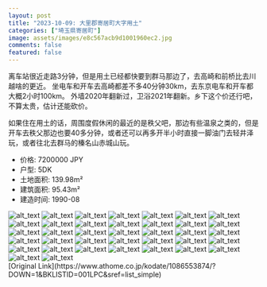 ```yaml
---
layout: post
title: "2023-10-09: 大里郡寄居町大字用土"
categories: ["埼玉県寄居町"]
image: assets/images/e8c567acb9d1001960ec2.jpg
comments: false
featured: false
---
```

<p>离车站很近走路3分钟，但是用土已经都快要到群马那边了，去高崎和前桥比去川越啥的更近。
坐电车和开车去高崎都差不多40分钟30km，去东京电车和开车都大概2小时100km。
外墙2020年翻新过，卫浴2021年翻新。乡下这个价还行吧，不算太贵，估计还能砍价。

如果住在用土的话，周围度假休闲的最近的是秩父吧，那边有些温泉之类的，但是开车去秩父那边也要40多分钟，或者还可以再多开半小时直接一脚油门去轻井泽玩，或者往北去群马的榛名山赤城山玩。</p>

* 价格: 7200000 JPY
* 户型: 5DK
* 土地面积: 139.98m²
* 建筑面积: 95.43m²
* 建造时间: 1990-08


<div class="scroll-container"><img src="/assets/images/82df03a303ee65f2579da.jpg" alt="alt_text"/>
<img src="/assets/images/356619d59ec4deec0c45c.jpg" alt="alt_text"/>
<img src="/assets/images/c96cfcdbbb89003e4c784.jpg" alt="alt_text"/>
<img src="/assets/images/c2dc6abd738ec88588f4f.jpg" alt="alt_text"/>
<img src="/assets/images/840380d2326bfe7445294.jpg" alt="alt_text"/>
<img src="/assets/images/b5e97ee0b83e6d689433d.jpg" alt="alt_text"/>
<img src="/assets/images/2c072f0e9bfbc844fac22.jpg" alt="alt_text"/>
<img src="/assets/images/07f0899ec3f3777defa8c.jpg" alt="alt_text"/>
<img src="/assets/images/d3e3097d453d5aa515e46.jpg" alt="alt_text"/>
<img src="/assets/images/a5294c3c0b50460d3064d.jpg" alt="alt_text"/>
<img src="/assets/images/64142718f76b29b05ed75.jpg" alt="alt_text"/>
<img src="/assets/images/dc116dcb2113df99e768a.jpg" alt="alt_text"/>
<img src="/assets/images/be220618a4d9784182a69.jpg" alt="alt_text"/>
<img src="/assets/images/5a3402f1a1378ce0e473c.jpg" alt="alt_text"/>
<img src="/assets/images/1cb70c91e32fec128b690.jpg" alt="alt_text"/>
<img src="/assets/images/6947660c5864acf5ec9b6.jpg" alt="alt_text"/>
<img src="/assets/images/be5d77aaa12dd2599184b.jpg" alt="alt_text"/>
<img src="/assets/images/91071259afabbf6ea59fa.jpg" alt="alt_text"/>
<img src="/assets/images/81f4e7659b49427ac6484.jpg" alt="alt_text"/>
<img src="/assets/images/29548f06c33bd8137522c.jpg" alt="alt_text"/>
<img src="/assets/images/cedb3f2bad6e41fd13986.jpg" alt="alt_text"/>
<img src="/assets/images/ffb3069b4fc0148dbaeb1.jpg" alt="alt_text"/>
<img src="/assets/images/11cba1127bdd4edadad2a.jpg" alt="alt_text"/>
<img src="/assets/images/f4f7d912e567823455c30.jpg" alt="alt_text"/>
<img src="/assets/images/7f74487cf9bd82e4ce06d.jpg" alt="alt_text"/>
<img src="/assets/images/4f4a0b95310acb77306e8.jpg" alt="alt_text"/>
<img src="/assets/images/dfcc33769e8d1d40439b2.jpg" alt="alt_text"/>
<img src="/assets/images/df5720336d947ee5202e6.jpg" alt="alt_text"/>
<img src="/assets/images/73606900c7cca71733344.jpg" alt="alt_text"/>
<img src="/assets/images/687d59d28187447d1b501.jpg" alt="alt_text"/>
<img src="/assets/images/11fcca2cffd0e5097ac63.jpg" alt="alt_text"/>
<img src="/assets/images/e6cc43b0c9011e149bef7.jpg" alt="alt_text"/>
<img src="/assets/images/c7bd8008671be6e13138f.jpg" alt="alt_text"/>
<img src="/assets/images/cc41045aeb4c7bce8948b.jpg" alt="alt_text"/>
<img src="/assets/images/b9a82afe2e0bddcf09781.jpg" alt="alt_text"/>
<img src="/assets/images/7ac272157462c659b3b79.jpg" alt="alt_text"/>
<img src="/assets/images/1756ce42758f23b8ffa84.jpg" alt="alt_text"/></div>
[Original Link](https://www.athome.co.jp/kodate/1086553874/?DOWN=1&BKLISTID=001LPC&sref=list_simple)